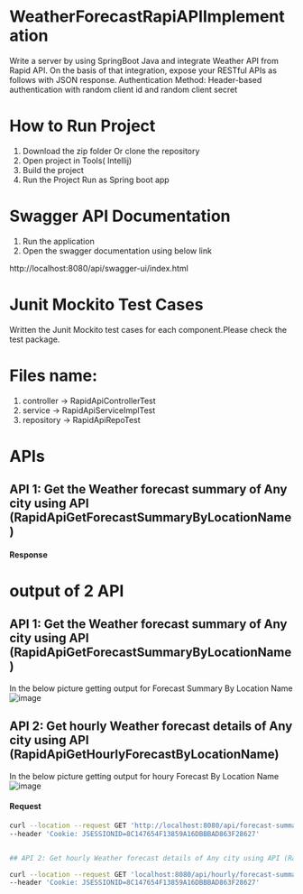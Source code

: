 # WeatherForecastRapiAPIImplementation

Write a server by using SpringBoot Java and integrate Weather API from Rapid API. On the basis of that integration, expose your RESTful APIs as follows with JSON response. Authentication Method: Header-based authentication with random client id and random client secret

# How to Run Project
1. Download the zip folder Or clone the repository
2. Open project in Tools( Intellij)
3. Build the project
4. Run the Project Run as Spring boot app


# Swagger API Documentation
1. Run the application
2. Open the swagger documentation using below link

http://localhost:8080/api/swagger-ui/index.html

# Junit Mockito Test Cases

Written the Junit Mockito test cases for each component.Please check the test package.
# Files name:
1. controller -> RapidApiControllerTest
2. service -> RapidApiServiceImplTest
3. repository -> RapidApiRepoTest


# APIs
## API 1: Get the Weather forecast summary of Any city using API (RapidApiGetForecastSummaryByLocationName)

#### Response

# output of 2 API
## API 1: Get the Weather forecast summary of Any city using API (RapidApiGetForecastSummaryByLocationName)
In the below picture getting output for Forecast Summary By Location Name
![image](/home/lnv66/Desktop/RapidAPIGit/WeatherForecastRapiAPIImplementation/images/forecastSummaryByLocationName.png)


## API 2: Get hourly Weather forecast details of Any city using API (RapidApiGetHourlyForecastByLocationName)
In the below picture getting output for houry Forecast By Location Name
![image](/home/lnv66/Desktop/RapidAPIGit/WeatherForecastRapiAPIImplementation/images/forecastSummarybyhourly.png)


#### Request

```bash
curl --location --request GET 'http://localhost:8080/api/forecast-summary/Berlin' \
--header 'Cookie: JSESSIONID=8C147654F13859A16DBBBAD863F28627'


## API 2: Get hourly Weather forecast details of Any city using API (RapidApiGetHourlyForecastByLocationName)

curl --location --request GET 'localhost:8080/api/hourly/forecast-summary/Berlin' \
--header 'Cookie: JSESSIONID=8C147654F13859A16DBBBAD863F28627'




